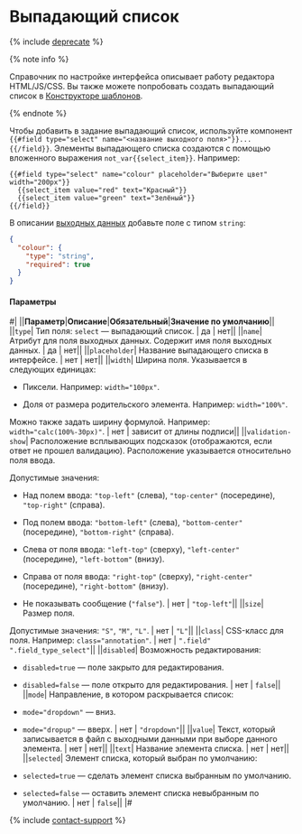 # Выпадающий список

{% include [deprecate](../../../_includes/deprecate.md) %}

{% note info %}

Справочник по настройке интерфейса описывает работу редактора HTML/JS/CSS. Вы также можете попробовать создать выпадающий список в [Конструкторе шаблонов](../../../template-builder/reference/field.select.md).

{% endnote %}

Чтобы добавить в задание выпадающий список, используйте компонент `{{#field type="select" name="<название выходного поля>"}}... {{/field}}`. Элементы выпадающего списка создаются с помощью вложенного выражения ``not_var{{select_item}}``. Например:

```plaintext
{{#field type="select" name="colour" placeholder="Выберите цвет" width="200px"}}
  {{select_item value="red" text="Красный"}}
  {{select_item value="green" text="Зелёный"}}
{{/field}}
```

В описании [выходных данных](../../../glossary.md#input-output-data) добавьте поле с типом `string`:

```json
{
  "colour": {
    "type": "string",
    "required": true
  }
}
```

#### Параметры

#|
||**Параметр**|**Описание**|**Обязательный**|**Значение по умолчанию**||
||`type`| Тип поля: `select` — выпадающий список. | да | нет||
||`name`| Атрибут для поля выходных данных. Содержит имя поля выходных данных. | да | нет||
||`placeholder`| Название выпадающего списка в интерфейсе. | нет | нет||
||`width`| Ширина поля. Указывается в следующих единицах:

- Пиксели. Например: `width="100px"`.

- Доля от размера родительского элемента. Например: `width="100%"`.

Можно также задать ширину формулой. Например: `width="calc(100%-30px)"`. | нет | зависит от длины подписи||
||`validation-show`| Расположение всплывающих подсказок (отображаются, если ответ не прошел валидацию). Расположение указывается относительно поля ввода.

Допустимые значения:

- Над полем ввода: `"top-left"` (слева), `"top-center"` (посередине), `"top-right"` (справа).

- Под полем ввода: `"bottom-left"` (слева), `"bottom-center"` (посередине), `"bottom-right"` (справа).

- Слева от поля ввода: `"left-top"` (сверху), `"left-center"` (посередине), `"left-bottom"` (внизу).

- Справа от поля ввода: `"right-top"` (сверху), `"right-center"` (посередине), `"right-bottom"` (внизу).

- Не показывать сообщение (`"false"`). | нет | `"top-left"`||
||`size`| Размер поля.

Допустимые значения: `"S"`, `"M"`, `"L"`. | нет | `"L"`||
||`class`| CSS-класс для поля. Например: `class="annotation"`. | нет | `".field" ".field_type_select"`||
||`disabled`| Возможность редактирования:

- `disabled=true` — поле закрыто для редактирования.

- `disabled=false` — поле открыто для редактирования. | нет | `false`||
||`mode`| Направление, в котором раскрывается список:

- `mode="dropdown"` — вниз.

- `mode="dropup"` — вверх. | нет | `"dropdown"`||
||`value`| Текст, который записывается в файл с выходными данными при выборе данного элемента. | нет | нет||
||`text`| Название элемента списка. | нет | нет||
||`selected`| Элемент списка, который выбран по умолчанию:

- `selected=true` — сделать элемент списка выбранным по умолчанию.

- `selected=false` — оставить элемент списка невыбранным по умолчанию. | нет | `false`||
|#

{% include [contact-support](../../_includes/contact-support.md) %}